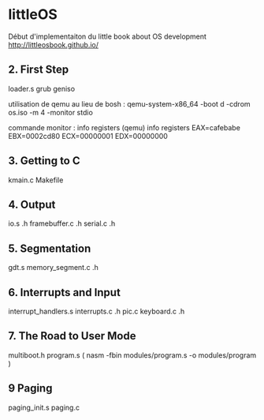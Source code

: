 # littleOS
Début d'implementaiton du little book about OS development http://littleosbook.github.io/

## 2. First Step
loader.s
grub 
geniso

utilisation de qemu au lieu de bosh : 
qemu-system-x86_64 -boot d -cdrom os.iso -m 4 -monitor stdio

commande monitor : info registers 
(qemu) info registers
EAX=cafebabe EBX=0002cd80 ECX=00000001 EDX=00000000


## 3. Getting to C
kmain.c
Makefile

## 4. Output
io.s .h
framebuffer.c .h 
serial.c .h 

## 5. Segmentation
gdt.s
memory_segment.c .h

## 6. Interrupts and Input
interrupt_handlers.s
interrupts.c .h
pic.c
keyboard.c .h

## 7. The Road to User Mode
multiboot.h
program.s ( nasm -fbin modules/program.s -o modules/program ) 

## 9 Paging
paging_init.s
paging.c
